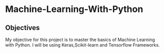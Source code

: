 # Machine-Learning-With-Python

## Objectives

My objective for this project is to master the basics of Machine Learning with Python. I will be using Keras,Scikit-learn and Tensorflow Frameworks.
